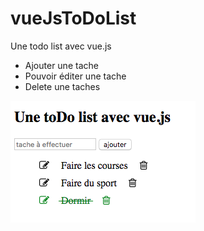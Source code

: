 # vueJsToDoList

Une todo list avec vue.js

- Ajouter une tache
- Pouvoir éditer une tache
- Delete une taches

<img src="./images/1.png">
